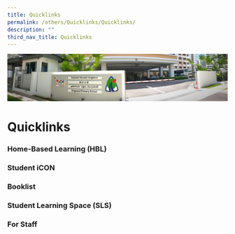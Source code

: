 ```yaml
---
title: Quicklinks
permalink: /others/Quicklinks/Quicklinks/
description: ""
third_nav_title: Quicklinks
---
```



![](/images/About%20Us.jpg)

Quicklinks
==========


### Home-Based Learning (HBL)


### Student iCON


### Booklist


### Student Learning Space (SLS)


### For Staff